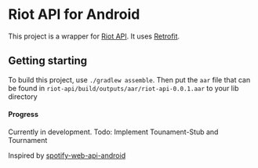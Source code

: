 # Riot API for Android

This project is a wrapper for [Riot API](https://developer.riotgames.com/).
It uses [Retrofit](http://square.github.io/retrofit/).

## Getting starting
To build this project, use `./gradlew assemble`.
Then put the `aar` file that can be found in `riot-api/build/outputs/aar/riot-api-0.0.1.aar` to your lib directory 


#### Progress 
Currently in development.
Todo: Implement Tounament-Stub and Tournament


Inspired by [spotify-web-api-android](https://github.com/kaaes/spotify-web-api-android)